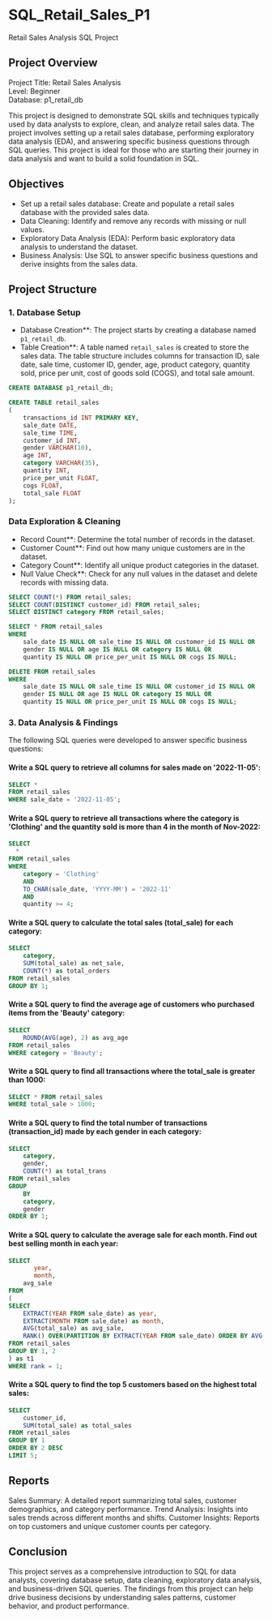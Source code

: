  # SQL_Retail_Sales_P1

  Retail Sales Analysis SQL Project

## Project Overview

Project Title: Retail Sales Analysis  
Level: Beginner  
Database: p1_retail_db  

This project is designed to demonstrate SQL skills and techniques typically used by data analysts to explore, clean, and analyze retail sales data. The project involves setting up a retail sales database, performing exploratory data analysis (EDA), and answering specific business questions through SQL queries. This project is ideal for those who are starting their journey in data analysis and want to build a solid foundation in SQL.

## Objectives

- Set up a retail sales database: Create and populate a retail sales database with the provided sales data.  
- Data Cleaning: Identify and remove any records with missing or null values.  
- Exploratory Data Analysis (EDA): Perform basic exploratory data analysis to understand the dataset.  
- Business Analysis: Use SQL to answer specific business questions and derive insights from the sales data.

## Project Structure

### 1. Database Setup

- Database Creation**: The project starts by creating a database named `p1_retail_db`.  
- Table Creation**: A table named `retail_sales` is created to store the sales data. The table structure includes columns for transaction ID, sale date, sale time, customer ID, gender, age, product category, quantity sold, price per unit, cost of goods sold (COGS), and total sale amount.  

```sql
CREATE DATABASE p1_retail_db;

CREATE TABLE retail_sales
(
    transactions_id INT PRIMARY KEY,
    sale_date DATE,	
    sale_time TIME,
    customer_id INT,	
    gender VARCHAR(10),
    age INT,
    category VARCHAR(35),
    quantity INT,
    price_per_unit FLOAT,	
    cogs FLOAT,
    total_sale FLOAT
);
```

###  Data Exploration & Cleaning

- Record Count**: Determine the total number of records in the dataset.  
- Customer Count**: Find out how many unique customers are in the dataset.  
- Category Count**: Identify all unique product categories in the dataset.  
- Null Value Check**: Check for any null values in the dataset and delete records with missing data.  

```sql
SELECT COUNT(*) FROM retail_sales;
SELECT COUNT(DISTINCT customer_id) FROM retail_sales;
SELECT DISTINCT category FROM retail_sales;

SELECT * FROM retail_sales
WHERE 
    sale_date IS NULL OR sale_time IS NULL OR customer_id IS NULL OR 
    gender IS NULL OR age IS NULL OR category IS NULL OR 
    quantity IS NULL OR price_per_unit IS NULL OR cogs IS NULL;

DELETE FROM retail_sales
WHERE 
    sale_date IS NULL OR sale_time IS NULL OR customer_id IS NULL OR 
    gender IS NULL OR age IS NULL OR category IS NULL OR 
    quantity IS NULL OR price_per_unit IS NULL OR cogs IS NULL;
```

### 3. Data Analysis & Findings

The following SQL queries were developed to answer specific business questions:

#### Write a SQL query to retrieve all columns for sales made on '2022-11-05':

```sql
SELECT *
FROM retail_sales
WHERE sale_date = '2022-11-05';
```

#### Write a SQL query to retrieve all transactions where the category is 'Clothing' and the quantity sold is more than 4 in the month of Nov-2022:

```sql
SELECT 
  *
FROM retail_sales
WHERE 
    category = 'Clothing'
    AND 
    TO_CHAR(sale_date, 'YYYY-MM') = '2022-11'
    AND
    quantity >= 4;
```

#### Write a SQL query to calculate the total sales (total_sale) for each category:

```sql
SELECT 
    category,
    SUM(total_sale) as net_sale,
    COUNT(*) as total_orders
FROM retail_sales
GROUP BY 1;
```

#### Write a SQL query to find the average age of customers who purchased items from the 'Beauty' category:

```sql
SELECT
    ROUND(AVG(age), 2) as avg_age
FROM retail_sales
WHERE category = 'Beauty';
```

#### Write a SQL query to find all transactions where the total_sale is greater than 1000:

```sql
SELECT * FROM retail_sales
WHERE total_sale > 1000;
```

#### Write a SQL query to find the total number of transactions (transaction_id) made by each gender in each category:

```sql
SELECT 
    category,
    gender,
    COUNT(*) as total_trans
FROM retail_sales
GROUP 
    BY 
    category,
    gender
ORDER BY 1;
```

#### Write a SQL query to calculate the average sale for each month. Find out best selling month in each year:
```sql
SELECT 
       year,
       month,
    avg_sale
FROM 
(    
SELECT 
    EXTRACT(YEAR FROM sale_date) as year,
    EXTRACT(MONTH FROM sale_date) as month,
    AVG(total_sale) as avg_sale,
    RANK() OVER(PARTITION BY EXTRACT(YEAR FROM sale_date) ORDER BY AVG(total_sale) DESC) as rank
FROM retail_sales
GROUP BY 1, 2
) as t1
WHERE rank = 1;
```

#### Write a SQL query to find the top 5 customers based on the highest total sales:

```sql
SELECT 
    customer_id,
    SUM(total_sale) as total_sales
FROM retail_sales
GROUP BY 1
ORDER BY 2 DESC
LIMIT 5;
```

## Reports
Sales Summary: A detailed report summarizing total sales, customer demographics, and category performance.
Trend Analysis: Insights into sales trends across different months and shifts.
Customer Insights: Reports on top customers and unique customer counts per category.

## Conclusion
This project serves as a comprehensive introduction to SQL for data analysts, covering database setup, data cleaning, exploratory data analysis, and business-driven SQL queries. The findings from this project can help drive business decisions by understanding sales patterns, customer behavior, and product performance.
